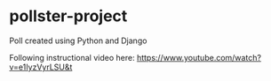 # pollster-project
Poll created using Python and Django

Following instructional video here: https://www.youtube.com/watch?v=e1IyzVyrLSU&t

